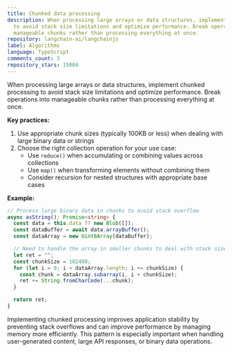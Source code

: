 ```yaml
---
title: Chunked data processing
description: When processing large arrays or data structures, implement chunked processing
  to avoid stack size limitations and optimize performance. Break operations into
  manageable chunks rather than processing everything at once.
repository: langchain-ai/langchainjs
label: Algorithms
language: TypeScript
comments_count: 3
repository_stars: 15004
---
```


When processing large arrays or data structures, implement chunked processing to avoid stack size limitations and optimize performance. Break operations into manageable chunks rather than processing everything at once.

**Key practices:**

1. Use appropriate chunk sizes (typically 100KB or less) when dealing with large binary data or strings
2. Choose the right collection operation for your use case:
   - Use `reduce()` when accumulating or combining values across collections
   - Use `map()` when transforming elements without combining them
   - Consider recursion for nested structures with appropriate base cases

**Example:**
```typescript
// Process large binary data in chunks to avoid stack overflow
async asString(): Promise<string> {
  const data = this.data ?? new Blob([]);
  const dataBuffer = await data.arrayBuffer();
  const dataArray = new Uint8Array(dataBuffer);

  // Need to handle the array in smaller chunks to deal with stack size limits
  let ret = "";
  const chunkSize = 102400;
  for (let i = 0; i < dataArray.length; i += chunkSize) {
    const chunk = dataArray.subarray(i, i + chunkSize);
    ret += String.fromCharCode(...chunk);
  }

  return ret;
}
```

Implementing chunked processing improves application stability by preventing stack overflows and can improve performance by managing memory more efficiently. This pattern is especially important when handling user-generated content, large API responses, or binary data operations.
